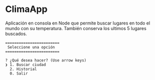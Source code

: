 # ClimaApp
Aplicación en consola en Node que permite buscar lugares en todo el mundo con su temperatura.
También conserva los ultimos 5 lugares buscados.

```
========================
 Seleccione una opción 
========================

? ¿Qué desea hacer? (Use arrow keys)
❯ 1. Buscar ciudad 
  2. Historial 
  0. Salir 
  ```
